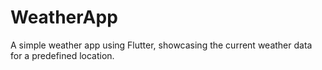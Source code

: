 # WeatherApp
A simple weather app using Flutter, showcasing the current weather data for a predefined location.
